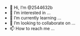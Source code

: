 - 👋 Hi, I’m @2544632b
- 👀 I’m interested in ...
- 🌱 I’m currently learning ...
- 💞️ I’m looking to collaborate on ...
- 📫 How to reach me ...

<!---
2544632b/2544632b is a ✨ special ✨ repository because its `README.md` (this file) appears on your GitHub profile.
You can click the Preview link to take a look at your changes.
--->
